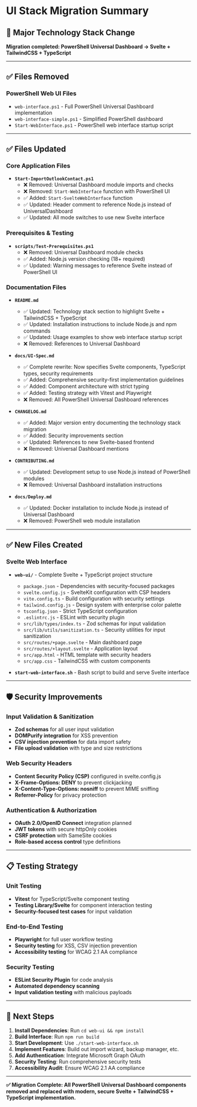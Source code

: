# UI Stack Migration Summary

## 🚀 Major Technology Stack Change

**Migration completed: PowerShell Universal Dashboard → Svelte + TailwindCSS + TypeScript**

---

## ✅ Files Removed

### PowerShell Web UI Files

- `web-interface.ps1` - Full PowerShell Universal Dashboard implementation
- `web-interface-simple.ps1` - Simplified PowerShell dashboard
- `Start-WebInterface.ps1` - PowerShell web interface startup script

---

## ✅ Files Updated

### Core Application Files

- **`Start-ImportOutlookContact.ps1`**
  - ❌ Removed: Universal Dashboard module imports and checks
  - ❌ Removed: `Start-WebInterface` function with PowerShell UI
  - ✅ Added: `Start-SvelteWebInterface` function
  - ✅ Updated: Header comment to reference Node.js instead of UniversalDashboard
  - ✅ Updated: All mode switches to use new Svelte interface

### Prerequisites & Testing

- **`scripts/Test-Prerequisites.ps1`**
  - ❌ Removed: Universal Dashboard module checks
  - ✅ Added: Node.js version checking (18+ required)
  - ✅ Updated: Warning messages to reference Svelte instead of PowerShell UI

### Documentation Files

- **`README.md`**

  - ✅ Updated: Technology stack section to highlight Svelte + TailwindCSS + TypeScript
  - ✅ Updated: Installation instructions to include Node.js and npm commands
  - ✅ Updated: Usage examples to show web interface startup script
  - ❌ Removed: References to Universal Dashboard

- **`docs/UI-Spec.md`**

  - ✅ Complete rewrite: Now specifies Svelte components, TypeScript types, security requirements
  - ✅ Added: Comprehensive security-first implementation guidelines
  - ✅ Added: Component architecture with strict typing
  - ✅ Added: Testing strategy with Vitest and Playwright
  - ❌ Removed: All PowerShell Universal Dashboard references

- **`CHANGELOG.md`**

  - ✅ Added: Major version entry documenting the technology stack migration
  - ✅ Added: Security improvements section
  - ✅ Updated: References to new Svelte-based frontend
  - ❌ Removed: Universal Dashboard mentions

- **`CONTRIBUTING.md`**

  - ✅ Updated: Development setup to use Node.js instead of PowerShell modules
  - ❌ Removed: Universal Dashboard installation instructions

- **`docs/Deploy.md`**
  - ✅ Updated: Docker installation to include Node.js instead of Universal Dashboard
  - ❌ Removed: PowerShell web module installation

---

## ✅ New Files Created

### Svelte Web Interface

- **`web-ui/`** - Complete Svelte + TypeScript project structure

  - `package.json` - Dependencies with security-focused packages
  - `svelte.config.js` - SvelteKit configuration with CSP headers
  - `vite.config.ts` - Build configuration with security settings
  - `tailwind.config.js` - Design system with enterprise color palette
  - `tsconfig.json` - Strict TypeScript configuration
  - `.eslintrc.js` - ESLint with security plugin
  - `src/lib/types/index.ts` - Zod schemas for input validation
  - `src/lib/utils/sanitization.ts` - Security utilities for input sanitization
  - `src/routes/+page.svelte` - Main dashboard page
  - `src/routes/+layout.svelte` - Application layout
  - `src/app.html` - HTML template with security headers
  - `src/app.css` - TailwindCSS with custom components

- **`start-web-interface.sh`** - Bash script to build and serve Svelte interface

---

## 🛡️ Security Improvements

### Input Validation & Sanitization

- **Zod schemas** for all user input validation
- **DOMPurify integration** for XSS prevention
- **CSV injection prevention** for data import safety
- **File upload validation** with type and size restrictions

### Web Security Headers

- **Content Security Policy (CSP)** configured in svelte.config.js
- **X-Frame-Options: DENY** to prevent clickjacking
- **X-Content-Type-Options: nosniff** to prevent MIME sniffing
- **Referrer-Policy** for privacy protection

### Authentication & Authorization

- **OAuth 2.0/OpenID Connect** integration planned
- **JWT tokens** with secure httpOnly cookies
- **CSRF protection** with SameSite cookies
- **Role-based access control** type definitions

---

## 📋 Testing Strategy

### Unit Testing

- **Vitest** for TypeScript/Svelte component testing
- **Testing Library/Svelte** for component interaction testing
- **Security-focused test cases** for input validation

### End-to-End Testing

- **Playwright** for full user workflow testing
- **Security testing** for XSS, CSV injection prevention
- **Accessibility testing** for WCAG 2.1 AA compliance

### Security Testing

- **ESLint Security Plugin** for code analysis
- **Automated dependency scanning**
- **Input validation testing** with malicious payloads

---

## 🎯 Next Steps

1. **Install Dependencies**: Run `cd web-ui && npm install`
2. **Build Interface**: Run `npm run build`
3. **Start Development**: Use `./start-web-interface.sh`
4. **Implement Features**: Build out import wizard, backup manager, etc.
5. **Add Authentication**: Integrate Microsoft Graph OAuth
6. **Security Testing**: Run comprehensive security tests
7. **Accessibility Audit**: Ensure WCAG 2.1 AA compliance

---

**✅ Migration Complete: All PowerShell Universal Dashboard components removed and replaced with modern, secure Svelte + TailwindCSS + TypeScript implementation.**
